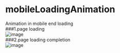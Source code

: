 # mobileLoadingAnimation
Animation in mobile end loading
<br>
###1.page loading
<br>
![image](https://github.com/tiger986/mobileLoadingAnimation/blob/master/img/1.jpg)
<br>
###2.page loading completion
<br>
![image](https://github.com/tiger986/mobileLoadingAnimation/blob/master/img/2.jpg)

